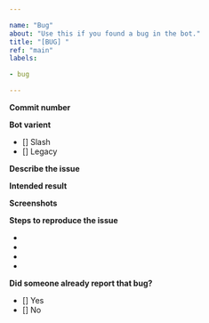 ```yaml
---

name: "Bug"
about: "Use this if you found a bug in the bot."
title: "[BUG] "
ref: "main"
labels:

- bug

---
```


<!-- Please provide the commit of the bot at the time of the report. You can find it by doing /about or haha about. -->
**Commit number**

**Bot varient**
<!-- Put a x between the brackets to signify the version you used. -->
- [] Slash <!-- The current and latest version that use the slash commands. -->
- [] Legacy <!-- The old version of the bot with the "haha" prefix. -->

**Describe the issue**

**Intended result**

**Screenshots**

**Steps to reproduce the issue**

- 
- 
- 
- 

**Did someone already report that bug?**

- [] Yes <!-- If you have to put yes you don't need to submit that feature request. -->
- [] No

